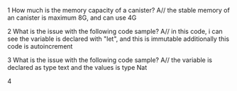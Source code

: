 
1 How much is the memory capacity of a canister?
A// the stable memory of an canister is maximum 8G, and can use 4G 

2 What is the issue with the following code sample?
A// in this code, i can see the variable is declared with "let", and this is immutable additionally this code is autoincrement 

3 What is the issue with the following code sample?
A// the variable is declared as type text and the values is type Nat

4
